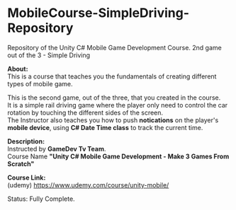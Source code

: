 # MobileCourse-SimpleDriving-Repository
Repository of the Unity C# Mobile Game Development Course. 2nd game out of the 3 - Simple Driving

**About:** <br />
This is a course that teaches you the fundamentals of creating different types of mobile game. <br />

This is the second game, out of the three, that you created in the course. <br/>
It is a simple rail driving game where the player only need to control the car rotation by touching the different sides of the screen. <br/>
The Instructor also teaches you how to push **notications** on the player's **mobile device**, using **C# Date Time class** to track the current time. <br/>

**Description:** <br />
Instructed by **GameDev Tv Team**. <br />
Course Name **"Unity C# Mobile Game Development - Make 3 Games From Scratch"** <br />
 
**Course Link:** <br />
(udemy) https://www.udemy.com/course/unity-mobile/ <br />
 
Status: Fully Complete.<br />
